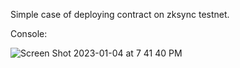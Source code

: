 Simple case of deploying contract on zksync testnet.

Console:

![Screen Shot 2023-01-04 at 7 41 40 PM](https://user-images.githubusercontent.com/97472796/210696803-918593ef-0d4c-4552-8604-2c19140d55b9.png)

